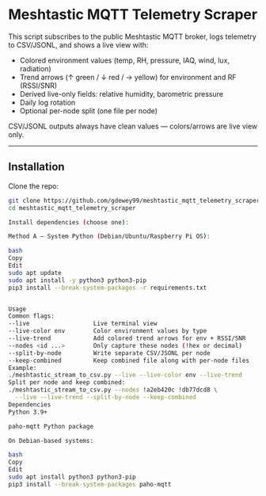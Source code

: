 # Meshtastic MQTT Telemetry Scraper

This script subscribes to the public Meshtastic MQTT broker, logs telemetry to CSV/JSONL, and shows a live view with:
- Colored environment values (temp, RH, pressure, IAQ, wind, lux, radiation)
- Trend arrows (↑ green / ↓ red / → yellow) for environment and RF (RSSI/SNR)
- Derived live-only fields: relative humidity, barometric pressure
- Daily log rotation
- Optional per-node split (one file per node)

CSV/JSONL outputs always have clean values — colors/arrows are live view only.

---

## Installation

Clone the repo:
```bash
git clone https://github.com/gdewey99/meshtastic_mqtt_telemetry_scraper.git
cd meshtastic_mqtt_telemetry_scraper

Install dependencies (choose one):

Method A — System Python (Debian/Ubuntu/Raspberry Pi OS):

bash
Copy
Edit
sudo apt update
sudo apt install -y python3 python3-pip
pip3 install --break-system-packages -r requirements.txt


Usage
Common flags:
--live                  Live terminal view
--live-color env        Color environment values by type
--live-trend            Add colored trend arrows for env + RSSI/SNR
--nodes <id ...>        Only capture these nodes (!hex or decimal)
--split-by-node         Write separate CSV/JSONL per node
--keep-combined         Keep combined file along with per-node files
Example:
./meshtastic_stream_to_csv.py --live --live-color env --live-trend
Split per node and keep combined:
./meshtastic_stream_to_csv.py --nodes !a2eb420c !db77dcd8 \
  --live --live-trend --split-by-node --keep-combined
Dependencies
Python 3.9+

paho-mqtt Python package

On Debian-based systems:

bash
Copy
Edit
sudo apt install python3 python3-pip
pip3 install --break-system-packages paho-mqtt




